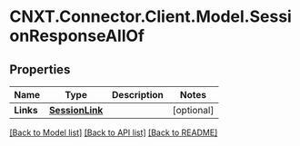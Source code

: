 
# CNXT.Connector.Client.Model.SessionResponseAllOf

## Properties

Name | Type | Description | Notes
------------ | ------------- | ------------- | -------------
**Links** | [**SessionLink**](SessionLink.md) |  | [optional] 

[[Back to Model list]](../README.md#documentation-for-models)
[[Back to API list]](../README.md#documentation-for-api-endpoints)
[[Back to README]](../README.md)

